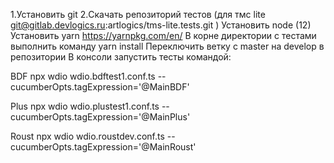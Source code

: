1.Установить git
2.Скачать репозиторий тестов (для тмс lite git@gitlab.devlogics.ru:artlogics/tms-lite.tests.git )
Установить node (12)
Установить yarn  https://yarnpkg.com/en/
В корне директории с тестами выполнить команду yarn install
Переключить ветку с master на develop в репозитории
В консоли запустить тесты командой:

BDF
npx wdio wdio.bdftest1.conf.ts --cucumberOpts.tagExpression='@MainBDF'

Plus
npx wdio wdio.plustest1.conf.ts --cucumberOpts.tagExpression='@MainPlus'

Roust
npx wdio wdio.roustdev.conf.ts --cucumberOpts.tagExpression='@MainRoust'

